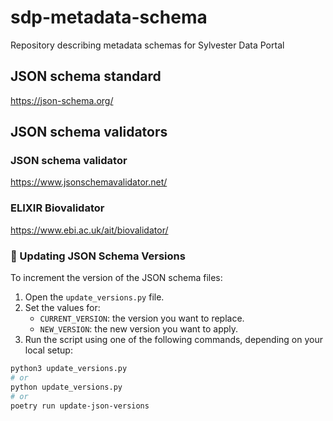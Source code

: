 # sdp-metadata-schema

Repository describing metadata schemas for Sylvester Data Portal

## JSON schema standard

https://json-schema.org/

## JSON schema validators

### JSON schema validator

https://www.jsonschemavalidator.net/

### ELIXIR Biovalidator

https://www.ebi.ac.uk/ait/biovalidator/

### 🔄 Updating JSON Schema Versions

To increment the version of the JSON schema files:

1. Open the `update_versions.py` file.
2. Set the values for:
   - `CURRENT_VERSION`: the version you want to replace.
   - `NEW_VERSION`: the new version you want to apply.
3. Run the script using one of the following commands, depending on your local setup:

```bash
python3 update_versions.py
# or
python update_versions.py
# or
poetry run update-json-versions
```
